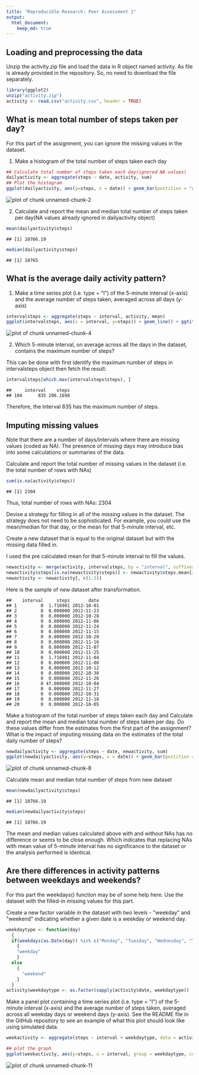 ```yaml
---
title: "Reproducible Research: Peer Assessment 1"
output: 
  html_document:
    keep_md: true
---
```



## Loading and preprocessing the data
Unzip the activity.zip file and load the data in R object named activity. As file is already provided in the repository. So, no need to download the file separately. 


```r
library(ggplot2)
unzip("activity.zip")
activity <- read.csv("activity.csv", header = TRUE)
```

## What is mean total number of steps taken per day?
For this part of the assignment, you can ignore the missing values in the dataset.

  1. Make a histogram of the total number of steps taken each day

```r
## Calculate total number of steps taken each day(ignored NA values)
dailyactivity <- aggregate(steps ~ date, activity, sum)
## Plot the histogram
ggplot(dailyactivity, aes(y=steps, x = date)) + geom_bar(postition = "dodge", stat="identity") + xlab("Date") + ylab("Total Steps") + ggtitle("Total number of steps per day") + theme(axis.text.x=element_text(angle = -90, hjust = 0))
```

![plot of chunk unnamed-chunk-2](figure/unnamed-chunk-2-1.png) 

  2. Calculate and report the mean and median total number of steps taken per day(NA values already ignored in dailyactivity object)

```r
mean(dailyactivity$steps)
```

```
## [1] 10766.19
```

```r
median(dailyactivity$steps)
```

```
## [1] 10765
```

## What is the average daily activity pattern?
1. Make a time series plot (i.e. type = "l") of the 5-minute interval (x-axis) and the average number of steps taken, averaged across all days (y-axis)

```r
intervalsteps <- aggregate(steps ~ interval, activity, mean)
ggplot(intervalsteps, aes(x = interval, y=steps)) + geom_line() + ggtitle("Average steps - 5-minute interval")
```

![plot of chunk unnamed-chunk-4](figure/unnamed-chunk-4-1.png) 

2. Which 5-minute interval, on average across all the days in the dataset, contains the maximum number of steps?

This can be done with first identify the maximum number of steps in intervalsteps object then fetch the result:

```r
intervalsteps[which.max(intervalsteps$steps), ]
```

```
##     interval    steps
## 104      835 206.1698
```

Therefore, the interval 835 has the maximum number of steps.

## Imputing missing values
Note that there are a number of days/intervals where there are missing values (coded as NA). The presence of missing days may introduce bias into some calculations or summaries of the data.

Calculate and report the total number of missing values in the dataset (i.e. the total number of rows with NAs)

```r
sum(is.na(activity$steps))
```

```
## [1] 2304
```
Thus, total number of rows with NAs: 2304

Devise a strategy for filling in all of the missing values in the dataset. The strategy does not need to be sophisticated. For example, you could use the mean/median for that day, or the mean for that 5-minute interval, etc.

Create a new dataset that is equal to the original dataset but with the missing data filled in.

I used the pre calculated mean for that 5-minute interval to fill the values. 

```r
newactivity <- merge(activity, intervalsteps, by = "interval", suffixes = c("", ".mean"))
newactivity$steps[is.na(newactivity$steps)] <- newactivity$steps.mean[is.na(newactivity$steps)]
newactivity <- newactivity[, c(1:3)]
```

Here is the sample of new dataset after transformation.

```
##    interval     steps       date
## 1         0  1.716981 2012-10-01
## 2         0  0.000000 2012-11-23
## 3         0  0.000000 2012-10-28
## 4         0  0.000000 2012-11-06
## 5         0  0.000000 2012-11-24
## 6         0  0.000000 2012-11-15
## 7         0  0.000000 2012-10-20
## 8         0  0.000000 2012-11-16
## 9         0  0.000000 2012-11-07
## 10        0  0.000000 2012-11-25
## 11        0  1.716981 2012-11-04
## 12        0  0.000000 2012-11-08
## 13        0  0.000000 2012-10-12
## 14        0  0.000000 2012-10-30
## 15        0  0.000000 2012-11-26
## 16        0 47.000000 2012-10-04
## 17        0  0.000000 2012-11-27
## 18        0  0.000000 2012-10-31
## 19        0  0.000000 2012-11-18
## 20        0  0.000000 2012-10-05
```

Make a histogram of the total number of steps taken each day and Calculate and report the mean and median total number of steps taken per day. Do these values differ from the estimates from the first part of the assignment? What is the impact of imputing missing data on the estimates of the total daily number of steps?

```r
newdailyactivity <- aggregate(steps ~ date, newactivity, sum)
ggplot(newdailyactivity, aes(y=steps, x = date)) + geom_bar(postition = "dodge", stat="identity") + xlab("Date") + ylab("Total Steps") + ggtitle("Total number of steps per day") + theme(axis.text.x=element_text(angle = -90, hjust = 0))
```

![plot of chunk unnamed-chunk-8](figure/unnamed-chunk-8-1.png) 

Calculate mean and median total number of steps from new dataset

```r
mean(newdailyactivity$steps)
```

```
## [1] 10766.19
```

```r
median(newdailyactivity$steps)
```

```
## [1] 10766.19
```

The mean and median values calculated above with and without NAs has no difference or seems to be close enough. Which indicates that replacing NAs with mean value of 5-minute interval has no significance to the dataset or the analysis performed is identical.

## Are there differences in activity patterns between weekdays and weekends?
For this part the weekdays() function may be of some help here. Use the dataset with the filled-in missing values for this part.

Create a new factor variable in the dataset with two levels - "weekday" and "weekend" indicating whether a given date is a weekday or weekend day.

```r
weekdaytype <- function(day)
  {
  if(weekdays(as.Date(day)) %in% c("Monday", "Tuesday", "Wednesday", "Thursday", "Friday"))
    {
    "weekday"
    }
  else
    {
      "weekend"
    }
  }
activity$weekdaytype <- as.factor(sapply(activity$date, weekdaytype))
```

Make a panel plot containing a time series plot (i.e. type = "l") of the 5-minute interval (x-axis) and the average number of steps taken, averaged across all weekday days or weekend days (y-axis). See the README file in the GitHub repository to see an example of what this plot should look like using simulated data.


```r
weekactivity <- aggregate(steps ~ interval + weekdaytype, data = activity, FUN=mean, na.rm = TRUE)

## plot the graph
ggplot(weekactivity, aes(y=steps, x = interval, group = weekdaytype, color = weekdaytype)) + geom_line() + xlab("Interval") + ylab("Number of Steps") + ggtitle("Total number of steps") + facet_wrap( ~ weekdaytype, nrow=2, ncol=1)
```

![plot of chunk unnamed-chunk-11](figure/unnamed-chunk-11-1.png) 
